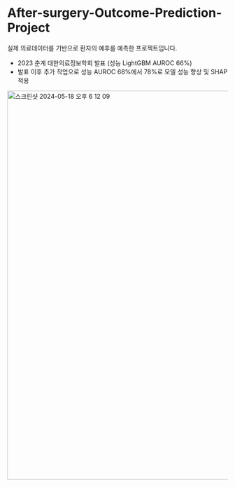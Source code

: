 # After-surgery-Outcome-Prediction-Project
실제 의료데이터를 기반으로 환자의 예후를 예측한 프로젝트입니다. 

- 2023 춘계 대한의료정보학회 발표 (성능 LightGBM AUROC 66%)
- 발표 이후 추가 작업으로 성능 AUROC 68%에서 78%로 모델 성능 향상 및 SHAP 적용
<img width="888" alt="스크린샷 2024-05-18 오후 6 12 09" src="https://github.com/Eunssong/After-surgery-Outcome-Prediction-Project/assets/134351442/1883dca7-cef1-4f5b-879f-e8d0502bc40a">
